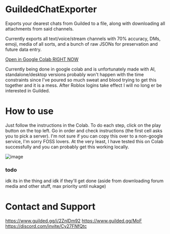 # GuildedChatExporter
Exports your dearest chats from Guilded to a file, along with downloading all attachments from said channels.

Currently exports all text/voice/stream channels with 70% accuracy, DMs, emoji, media of all sorts, and a bunch of raw JSONs for preservation and future data entry.

[Open in Google Colab RIGHT NOW](https://colab.research.google.com/github/Fatih120/GuildedChatExporter/blob/main/guildedchatexporter2.ipynb)

Currently being done in google colab and is unfortunately made with AI, standalone/desktop versions probably won't happen with the time constraints since I've poured so much sweat and blood trying to get this together and it is a mess. After Roblox logins take effect I will no long er be interested in Guilded.

# How to use

Just follow the instructions in the Colab. To do each step, click on the play button on the top left. Go in order and check instructions (the first cell asks you to pick a server). I'm not sure if you can copy this over to a non-google service, I'm sorry FOSS lovers. At the very least, I have tested this on Colab successfully and you can probably get this working locally.

![image](https://github.com/user-attachments/assets/f9dc3036-c39d-42bf-9d0c-44a342bd1ab2)


### todo
idk its in the thing and idk if they'll get done (aside from downloading forum media and other stuff, max priority until nukage)

# Contact and Support

https://www.guilded.gg/i/2ZnlDm92
https://www.guilded.gg/MoF
https://discord.com/invite/Cy27FNfQtc
